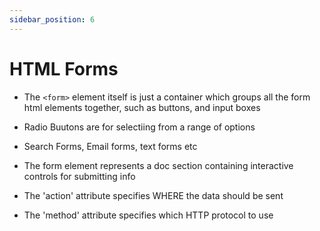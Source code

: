 ```yaml
---
sidebar_position: 6
---
```


# HTML Forms

- The `<form>` element itself is just a container which groups all the form html elements together, such as buttons, and input boxes

- Radio Buutons are for selectiing from a range of options

- Search Forms, Email forms, text forms etc

- The form element represents a doc section containing interactive controls for submitting info

- The 'action' attribute specifies WHERE the data should be sent

- The 'method' attribute specifies which HTTP protocol to use
